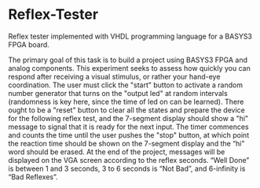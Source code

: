 # Reflex-Tester
Reflex tester implemented with VHDL programming language for a BASYS3 FPGA board.

The primary goal of this task is to build a project using BASYS3 FPGA and analog components. This experiment seeks to assess how quickly you can respond after receiving a visual stimulus, or rather your hand-eye coordination. The user must click the "start" button to activate a random number generator that turns on the "output led" at random intervals (randomness is key here, since the time of led on can be learned). There ought to be a "reset" button to clear all the states and prepare the device for the following reflex test, and the 7-segment display should show a "hi" message to signal that it is ready for the next input. The timer commences and counts the time until the user pushes the "stop" button, at which point the reaction time should be shown on the 7-segment display and the “hi” word should be erased. At the end of the project, messages will be displayed on the  VGA screen according to the reflex seconds. “Well Done” is between 1 and 3 seconds, 3 to 6 seconds is “Not Bad”, and 6-infinity is “Bad Reflexes”.
